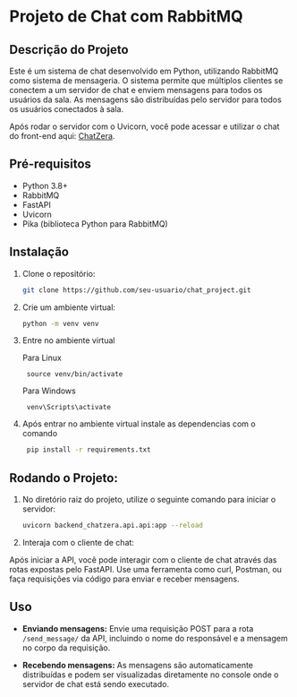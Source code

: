 # Projeto de Chat com RabbitMQ

## Descrição do Projeto

Este é um sistema de chat desenvolvido em Python, utilizando RabbitMQ como sistema de mensageria. O sistema permite que múltiplos clientes se conectem a um servidor de chat e enviem mensagens para todos os usuários da sala. As mensagens são distribuídas pelo servidor para todos os usuários conectados à sala.

Após rodar o servidor com o Uvicorn, você pode acessar e utilizar o chat do front-end aqui: [ChatZera](https://chatzera.netlify.app/).

## Pré-requisitos

- Python 3.8+
- RabbitMQ
- FastAPI
- Uvicorn
- Pika (biblioteca Python para RabbitMQ)

## Instalação

1. Clone o repositório:

   ```bash
   git clone https://github.com/seu-usuario/chat_project.git
   ```
2. Crie um ambiente virtual:
    ```bash
    python -m venv venv
    ```
3. Entre no ambiente virtual

    Para Linux  

        source venv/bin/activate 

   Para Windows

        venv\Scripts\activate

4. Após entrar no ambiente virtual instale as dependencias com o comando
   ```bash
    pip install -r requirements.txt
   ```

## Rodando o Projeto:

1. No diretório raiz do projeto, utilize o seguinte comando para iniciar o servidor:
   
    ```bash
    uvicorn backend_chatzera.api.api:app --reload
    ```
3. Interaja com o cliente de chat:

Após iniciar a API, você pode interagir com o cliente de chat através das rotas expostas pelo FastAPI. Use uma ferramenta como curl, Postman, ou faça requisições via código para enviar e receber mensagens.

## Uso

- **Enviando mensagens:** Envie uma requisição POST para a rota `/send_message/` da API, incluindo o nome do responsável e a mensagem no corpo da requisição.

- **Recebendo mensagens:** As mensagens são automaticamente distribuídas e podem ser visualizadas diretamente no console onde o servidor de chat está sendo executado.
